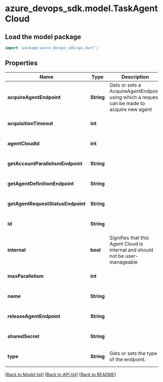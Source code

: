 # azure_devops_sdk.model.TaskAgentCloud

## Load the model package
```dart
import 'package:azure_devops_sdk/api.dart';
```

## Properties
Name | Type | Description | Notes
------------ | ------------- | ------------- | -------------
**acquireAgentEndpoint** | **String** | Gets or sets a AcquireAgentEndpoint using which a request can be made to acquire new agent | [optional] [default to null]
**acquisitionTimeout** | **int** |  | [optional] [default to null]
**agentCloudId** | **int** |  | [optional] [default to null]
**getAccountParallelismEndpoint** | **String** |  | [optional] [default to null]
**getAgentDefinitionEndpoint** | **String** |  | [optional] [default to null]
**getAgentRequestStatusEndpoint** | **String** |  | [optional] [default to null]
**id** | **String** |  | [optional] [default to null]
**internal** | **bool** | Signifies that this Agent Cloud is internal and should not be user-manageable | [optional] [default to null]
**maxParallelism** | **int** |  | [optional] [default to null]
**name** | **String** |  | [optional] [default to null]
**releaseAgentEndpoint** | **String** |  | [optional] [default to null]
**sharedSecret** | **String** |  | [optional] [default to null]
**type** | **String** | Gets or sets the type of the endpoint. | [optional] [default to null]

[[Back to Model list]](../README.md#documentation-for-models) [[Back to API list]](../README.md#documentation-for-api-endpoints) [[Back to README]](../README.md)


